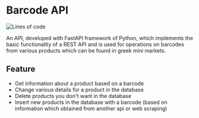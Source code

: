 # Barcode API 

![Lines of code](https://img.shields.io/tokei/lines/github/rkeytech/barcode-api?label=Total%20Lines&style=flat-square)


An API, developed with FastAPI framework of Python, which implements the basic functionality of a REST API and is used for operations on barcodes from various products which can be found in greek mini markets.

## Feature
* Get information about a product based on a barcode
* Change various details for a product in the database
* Delete products you don't want in the database
* Insert new products in the database with a barcode (based on information which obtained from another api or web scraping)
